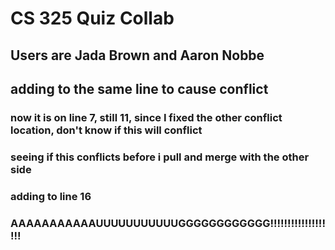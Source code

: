 # CS 325 Quiz Collab

## Users are Jada Brown and Aaron Nobbe

## adding to the same line to cause conflict





### now it is on line 7, still 11, since I fixed the other conflict location, don't know if this will conflict

### seeing if this conflicts before i pull and merge with the other side


### adding to line 16
### AAAAAAAAAAAUUUUUUUUUUUGGGGGGGGGGGG!!!!!!!!!!!!!!!!!!!

